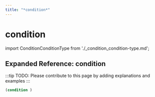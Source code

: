 ```yaml
---
title: "*condition*"
---
```


# condition

import ConditionConditionType from './_condition_condition-type.md';

<ConditionConditionType />

## Expanded Reference: condition

:::tip
TODO: Please contribute to this page by adding explanations and examples
:::

```lisp
(condition )
```
